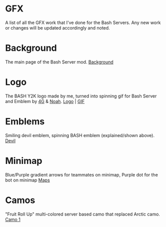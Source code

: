 # GFX
A list of all the GFX work that I've done for the Bash Servers. Any new work or changes will be updated accordingly and noted.

# Background
The main page of the Bash Server mod.
[Background](https://i.imgur.com/KlIFnpM.png)

# Logo
The BASH Y2K logo made by me, turned into spinning gif for Bash Server and Emblem by [4G](https://twitter.com/4GlVE) & [Noah](https://twitter.com/gIockmag).
[Logo](https://i.imgur.com/2dXgmPo.png) | [GIF](https://i.imgur.com/siRAQCU.gif)

# Emblems
Smiling devil emblem, spinning BASH emblem (explained/shown above).
[Devil](https://i.imgur.com/GPMHHPc.png)

# Minimap
Blue/Purple gradient arrows for teammates on minimap, Purple dot for the bot on minimap
[Maps](https://i.imgur.com/xOjdcr4.png)

# Camos
"Fruit Roll Up" multi-colored server based camo that replaced Arctic camo.
[Camo 1](https://i.imgur.com/kknbNSJ.png)
 
